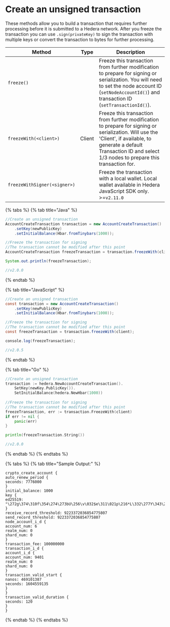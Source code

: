 # Create an unsigned transaction

These methods allow you to build a transaction that requires further processing before it is submitted to a Hedera network. After you freeze the transaction you can use `.sign(privateKey)` to sign the transaction with multiple keys or convert the transaction to bytes for further processing.

| **Method**                   | **Type** | **Description**                                                                                                                                                                                                            |
| ---------------------------- | -------- | -------------------------------------------------------------------------------------------------------------------------------------------------------------------------------------------------------------------------- |
| `freeze()`                   |          | Freeze this transaction from further modification to prepare for signing or serialization. You will need to set the node account ID (`setNodeAccountId()`) and transaction ID (`setTransactionId()`).                      |
| `freezeWith(<client>)`       | Client   | Freeze this transaction from further modification to prepare for signing or serialization. Will use the 'Client', if available, to generate a default Transaction ID and select 1/3 nodes to prepare this transaction for. |
| `freezeWithSigner(<signer>)` |          | Freeze the transaction with a local wallet. Local wallet available in Hedera JavaScript SDK only. >=`v2.11.0`                                                                                                              |

{% tabs %}
{% tab title="Java" %}
```java
//Create an unsigned transaction 
AccountCreateTransaction transaction = new AccountCreateTransaction()
    .setKey(newPublicKey)
    .setInitialBalance(Hbar.fromTinybars(1000));

//Freeze the transaction for signing
//The transaction cannot be modified after this point
AccountCreateTransaction freezeTransaction = transaction.freezeWith(client);

System.out.println(freezeTransaction);

//v2.0.0
```
{% endtab %}

{% tab title="JavaScript" %}
```java
//Create an unsigned transaction 
const transaction = new AccountCreateTransaction()
    .setKey(newPublicKey)
    .setInitialBalance(Hbar.fromTinybars(1000));

//Freeze the transaction for signing
//The transaction cannot be modified after this point
const freezeTransaction = transaction.freezeWith(client);

console.log(freezeTransaction);

//v2.0.5
```
{% endtab %}

{% tab title="Go" %}
```go
//Create an unsigned transaction 
transaction := hedera.NewAccountCreateTransaction().
    SetKey(newKey.PublicKey()).
    SetInitialBalance(hedera.NewHbar(1000))
    
//Freeze the transaction for signing
//The transaction cannot be modified after this point
freezeTransaction, err := transaction.FreezeWith(client)
if err != nil {
	panic(err)
}

println(freezeTransaction.String())

//v2.0.0
```
{% endtab %}
{% endtabs %}

{% tabs %}
{% tab title="Sample Output:" %}
```
crypto_create_account {
auto_renew_period {
seconds: 7776000
}
initial_balance: 1000
key {
ed25519: "\272g\374\310f\354\274\273bU\256\v\032$e\311\021p\216*L\332\277Y\343\230\277PUmy\373"
}
receive_record_threshold: 9223372036854775807
send_record_threshold: 9223372036854775807
node_account_i_d {
account_num: 6
realm_num: 0
shard_num: 0
}
transaction_fee: 100000000
transaction_i_d {
account_i_d {
account_num: 9401
realm_num: 0
shard_num: 0
}
transaction_valid_start {
nanos: 469101387
seconds: 1604559135
}
}
transaction_valid_duration {
seconds: 120
}
}
```
{% endtab %}
{% endtabs %}
